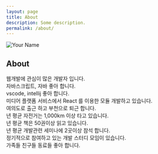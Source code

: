 ```yaml
---
layout: page
title: About
description: Some description.
permalink: /about/
---
```


<img itemprop="image" class="img-rounded" src="https://res.cloudinary.com/jacob-dev/image/upload/v1511685978/15279734_hbpazg.jpg" alt="Your Name">

## About

웹개발에 관심이 많은 개발자 입니다. <br/>
자바스크립트, 자바 좋아 합니다.<br/>
vscode, intellij 좋아 합니다.<br/>
미디어 플랫폼 서비스에서 React 를 이용한 모듈 개발하고 있습니다. <br/>
여의도로 출근 하고 부천으로 퇴근 합니다.<br/>
년 평균 자전거는 1,000km 이상 타고 있습니다.<br/>
년 평균 책은 50권이상 읽고 있습니다.<br/>
년 평균 개발관련 세미나에 2곳이상 참석 합니다.<br/>
정기적으로 참여하고 있는 개발 스터디 모임이 있습니다.<br/>
가족들 친구들 동료들 좋아 합니다.<br/>






